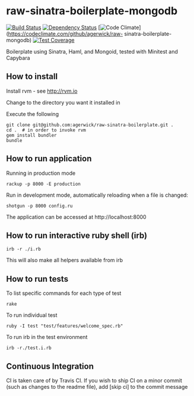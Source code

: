 raw-sinatra-boilerplate-mongodb
=======================


[![Build Status](https://travis-ci.org/agerwick/raw-sinatra-boilerplate-mongodb.svg?branch=master)](https://travis-ci.org/agerwick/raw-sinatra-boilerplate-mongodb)
[![Dependency Status](https://gemnasium.com/agerwick/raw-sinatra-boilerplate-mongodb.svg)](https://gemnasium.com/agerwick/raw-sinatra-boilerplate-mongodb)
[![Code Climate](https://codeclimate.com/github/agerwick/raw-sinatra-boilerplate/badges/gpa.svg)](https://codeclimate.com/github/agerwick/raw-
sinatra-boilerplate-mongodb)
[![Test Coverage](https://codeclimate.com/github/agerwick/raw-sinatra-boilerplate/badges/coverage.svg)](https://codeclimate.com/github/agerwick/raw-sinatra-boilerplate-mongodb)


Boilerplate using Sinatra, Haml, and Mongoid, tested with Minitest and Capybara


How to install
--------------

Install rvm - see http://rvm.io

Change to the directory you want it installed in

Execute the following

    git clone git@github.com:agerwick/raw-sinatra-boilerplate.git .
    cd .  # in order to invoke rvm
    gem install bundler
    bundle


How to run application
----------------------

Running in production mode

    rackup -p 8000 -E production

Run in development mode, automatically reloading when a file is changed:

    shotgun -p 8000 config.ru

The application can be accessed at http://localhost:8000


How to run interactive ruby shell (irb)
---------------------------------------

    irb -r ./i.rb

This will also make all helpers available from irb


How to run tests
----------------

To list specific commands for each type of test

    rake

To run individual test

    ruby -I test "test/features/welcome_spec.rb"

To run irb in the test environment

    irb -r./test.i.rb


Continuous Integration
----------------------
CI is taken care of by Travis CI.
If you wish to ship CI on a minor commit (such as changes to the readme file), add [skip ci] to the commit message


